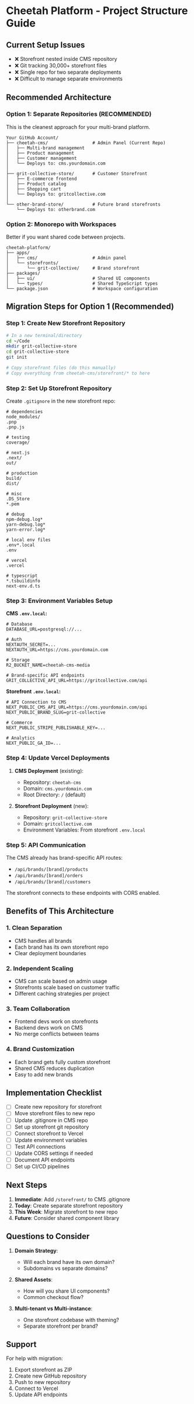 # Cheetah Platform - Project Structure Guide

## Current Setup Issues
- ❌ Storefront nested inside CMS repository
- ❌ Git tracking 30,000+ storefront files
- ❌ Single repo for two separate deployments
- ❌ Difficult to manage separate environments

## Recommended Architecture

### Option 1: Separate Repositories (RECOMMENDED)
This is the cleanest approach for your multi-brand platform.

```
Your GitHub Account/
├── cheetah-cms/                 # Admin Panel (Current Repo)
│   ├── Multi-brand management
│   ├── Product management
│   ├── Customer management
│   └── Deploys to: cms.yourdomain.com
│
├── grit-collective-store/       # Customer Storefront
│   ├── E-commerce frontend
│   ├── Product catalog
│   ├── Shopping cart
│   └── Deploys to: gritcollective.com
│
└── other-brand-store/           # Future brand storefronts
    └── Deploys to: otherbrand.com
```

### Option 2: Monorepo with Workspaces
Better if you want shared code between projects.

```
cheetah-platform/
├── apps/
│   ├── cms/                     # Admin panel
│   └── storefronts/
│       └── grit-collective/     # Brand storefront
├── packages/
│   ├── ui/                      # Shared UI components
│   └── types/                   # Shared TypeScript types
└── package.json                 # Workspace configuration
```

## Migration Steps for Option 1 (Recommended)

### Step 1: Create New Storefront Repository

```bash
# In a new terminal/directory
cd ~/Code
mkdir grit-collective-store
cd grit-collective-store
git init

# Copy storefront files (do this manually)
# Copy everything from cheetah-cms/storefront/* to here
```

### Step 2: Set Up Storefront Repository

Create `.gitignore` in the new storefront repo:
```gitignore
# dependencies
node_modules/
.pnp
.pnp.js

# testing
coverage/

# next.js
.next/
out/

# production
build/
dist/

# misc
.DS_Store
*.pem

# debug
npm-debug.log*
yarn-debug.log*
yarn-error.log*

# local env files
.env*.local
.env

# vercel
.vercel

# typescript
*.tsbuildinfo
next-env.d.ts
```

### Step 3: Environment Variables Setup

**CMS `.env.local`:**
```env
# Database
DATABASE_URL=postgresql://...

# Auth
NEXTAUTH_SECRET=...
NEXTAUTH_URL=https://cms.yourdomain.com

# Storage
R2_BUCKET_NAME=cheetah-cms-media

# Brand-specific API endpoints
GRIT_COLLECTIVE_API_URL=https://gritcollective.com/api
```

**Storefront `.env.local`:**
```env
# API Connection to CMS
NEXT_PUBLIC_CMS_API_URL=https://cms.yourdomain.com/api
NEXT_PUBLIC_BRAND_SLUG=grit-collective

# Commerce
NEXT_PUBLIC_STRIPE_PUBLISHABLE_KEY=...

# Analytics
NEXT_PUBLIC_GA_ID=...
```

### Step 4: Update Vercel Deployments

1. **CMS Deployment** (existing):
   - Repository: `cheetah-cms`
   - Domain: `cms.yourdomain.com`
   - Root Directory: `/` (default)

2. **Storefront Deployment** (new):
   - Repository: `grit-collective-store`
   - Domain: `gritcollective.com`
   - Environment Variables: From storefront `.env.local`

### Step 5: API Communication

The CMS already has brand-specific API routes:
- `/api/brands/[brand]/products`
- `/api/brands/[brand]/orders`
- `/api/brands/[brand]/customers`

The storefront connects to these endpoints with CORS enabled.

## Benefits of This Architecture

### 1. **Clean Separation**
- CMS handles all brands
- Each brand has its own storefront repo
- Clear deployment boundaries

### 2. **Independent Scaling**
- CMS can scale based on admin usage
- Storefronts scale based on customer traffic
- Different caching strategies per project

### 3. **Team Collaboration**
- Frontend devs work on storefronts
- Backend devs work on CMS
- No merge conflicts between teams

### 4. **Brand Customization**
- Each brand gets fully custom storefront
- Shared CMS reduces duplication
- Easy to add new brands

## Implementation Checklist

- [ ] Create new repository for storefront
- [ ] Move storefront files to new repo
- [ ] Update .gitignore in CMS repo
- [ ] Set up storefront git repository
- [ ] Connect storefront to Vercel
- [ ] Update environment variables
- [ ] Test API connections
- [ ] Update CORS settings if needed
- [ ] Document API endpoints
- [ ] Set up CI/CD pipelines

## Next Steps

1. **Immediate**: Add `/storefront/` to CMS .gitignore
2. **Today**: Create separate storefront repository
3. **This Week**: Migrate storefront to new repo
4. **Future**: Consider shared component library

## Questions to Consider

1. **Domain Strategy**:
   - Will each brand have its own domain?
   - Subdomains vs separate domains?

2. **Shared Assets**:
   - How will you share UI components?
   - Common checkout flow?

3. **Multi-tenant vs Multi-instance**:
   - One storefront codebase with theming?
   - Separate storefront per brand?

## Support

For help with migration:
1. Export storefront as ZIP
2. Create new GitHub repository
3. Push to new repository
4. Connect to Vercel
5. Update API endpoints